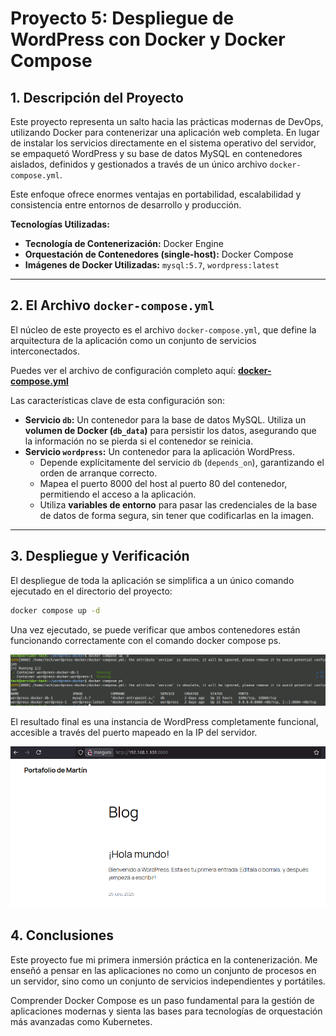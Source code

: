 # Proyecto 5: Despliegue de WordPress con Docker y Docker Compose

## 1. Descripción del Proyecto

Este proyecto representa un salto hacia las prácticas modernas de DevOps, utilizando Docker para contenerizar una aplicación web completa. En lugar de instalar los servicios directamente en el sistema operativo del servidor, se empaquetó WordPress y su base de datos MySQL en contenedores aislados, definidos y gestionados a través de un único archivo `docker-compose.yml`.

Este enfoque ofrece enormes ventajas en portabilidad, escalabilidad y consistencia entre entornos de desarrollo y producción.

**Tecnologías Utilizadas:**
*   **Tecnología de Contenerización:** Docker Engine
*   **Orquestación de Contenedores (single-host):** Docker Compose
*   **Imágenes de Docker Utilizadas:** `mysql:5.7`, `wordpress:latest`

---

## 2. El Archivo `docker-compose.yml`

El núcleo de este proyecto es el archivo `docker-compose.yml`, que define la arquitectura de la aplicación como un conjunto de servicios interconectados.

Puedes ver el archivo de configuración completo aquí: **[docker-compose.yml](./docker-compose.yml)**

Las características clave de esta configuración son:
*   **Servicio `db`:** Un contenedor para la base de datos MySQL. Utiliza un **volumen de Docker (`db_data`)** para persistir los datos, asegurando que la información no se pierda si el contenedor se reinicia.
*   **Servicio `wordpress`:** Un contenedor para la aplicación WordPress.
    *   Depende explícitamente del servicio `db` (`depends_on`), garantizando el orden de arranque correcto.
    *   Mapea el puerto 8000 del host al puerto 80 del contenedor, permitiendo el acceso a la aplicación.
    *   Utiliza **variables de entorno** para pasar las credenciales de la base de datos de forma segura, sin tener que codificarlas en la imagen.

---

## 3. Despliegue y Verificación

El despliegue de toda la aplicación se simplifica a un único comando ejecutado en el directorio del proyecto:
```bash
docker compose up -d
```
Una vez ejecutado, se puede verificar que ambos contenedores están funcionando correctamente con el comando docker compose ps.

![alt text](imagenes/docker-compose-ps.png)

El resultado final es una instancia de WordPress completamente funcional, accesible a través del puerto mapeado en la IP del servidor.

![alt text](imagenes/wordpress-docker-setup.png)

## 4. Conclusiones

Este proyecto fue mi primera inmersión práctica en la contenerización. Me enseñó a pensar en las aplicaciones no como un conjunto de procesos en un servidor, sino como un conjunto de servicios independientes y portátiles.

Comprender Docker Compose es un paso fundamental para la gestión de aplicaciones modernas y sienta las bases para tecnologías de orquestación más avanzadas como Kubernetes.
